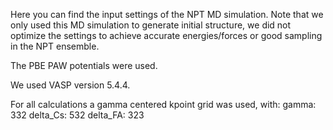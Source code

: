 Here you can find the input settings of the NPT MD simulation.
Note that we only used this MD simulation to generate initial structure, we did not optimize the settings to achieve accurate energies/forces or good sampling in the NPT ensemble.

The PBE PAW potentials were used.

We used VASP version 5.4.4.

For all calculations a gamma centered kpoint grid was used, with:
gamma: 332 
delta_Cs: 532
delta_FA: 323

